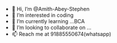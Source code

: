 - 👋 Hi, I’m @Amith-Abey-Stephen
- 👀 I’m interested in coding
- 🌱 I’m currently learning ...BCA
- 💞️ I’m looking to collaborate on ...
- 📫 Reach me at 91885550674(whatsapp)

<!---
Amith-Abey-Stephen/Amith-Abey-Stephen is a ✨ special ✨ repository because its `README.md` (this file) appears on your GitHub profile.
You can click the Preview link to take a look at your changes.
--->
